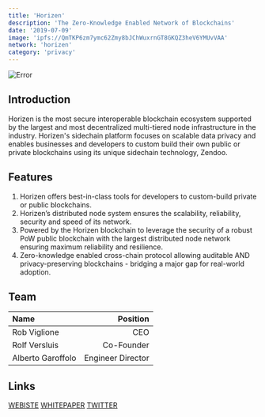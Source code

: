 ```yaml
---
title: 'Horizen'
description: 'The Zero-Knowledge Enabled Network of Blockchains'
date: '2019-07-09'
image: 'ipfs://QmTKP6zm7ymc62Zmy8bJChWuxrnGT8GKQZ3heV6YMUvVAA'
network: 'horizen'
category: 'privacy'
---
```


![Error](ipfs://QmXFGCJAt5rowSCcJKNouYEizft1gdjwMmL5KnypZMipsC)

## Introduction
Horizen is the most secure interoperable blockchain ecosystem supported by the largest and most decentralized multi-tiered node infrastructure in the industry. Horizen's sidechain platform focuses on scalable data privacy and enables businesses and developers to custom build their own public or private blockchains using its unique sidechain technology, Zendoo.

## Features
1. Horizen offers best-in-class tools for developers to custom-build private or public blockchains.
2. Horizen’s distributed node system ensures the scalability, reliability, security and speed of its network.
3. Powered by the Horizen blockchain to leverage the security of a robust PoW public blockchain with the largest distributed node network ensuring maximum reliability and resilience.
4. Zero-knowledge enabled cross-chain protocol allowing auditable AND privacy-preserving blockchains - bridging a major gap for real-world adoption.


## Team

| Name  |  Position |
|:---|---:|
|Rob Viglione | CEO |
|Rolf Versluis | Co-Founder |
|Alberto Garoffolo | Engineer Director |

## Links

[WEBISTE](https://www.horizen.io)
[WHITEPAPER](https://www.horizen.io/research)
[TWITTER](https://twitter.com/horizenglobal)